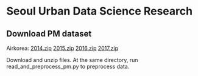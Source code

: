 # Seoul Urban Data Science Research

## Download PM dataset
Airkorea:
[2014.zip](http://www.airkorea.or.kr/file/download/?atch_id=21627)
[2015.zip](http://www.airkorea.or.kr/file/download/?atch_id=22060)
[2016.zip](http://www.airkorea.or.kr/file/download/?atch_id=48522)
[2017.zip](http://www.airkorea.or.kr/file/download/?atch_id=71690)

Download and unzip files. At the same directory, run read\_and\_preprocess\_pm.py to preprocess data.
